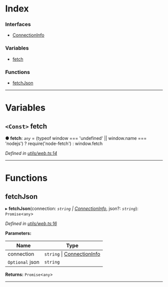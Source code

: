 

# Index

### Interfaces

* [ConnectionInfo](../interfaces/_utils_web_.connectioninfo.md)

### Variables

* [fetch](_utils_web_.md#fetch)

### Functions

* [fetchJson](_utils_web_.md#fetchjson)

---

# Variables

<a id="fetch"></a>

## `<Const>` fetch

**● fetch**: *`any`* =  (typeof window === 'undefined' || window.name === 'nodejs') ? require('node-fetch') : window.fetch

*Defined in [utils/web.ts:14](https://github.com/nearprotocol/nearlib/blob/b6e94a8/src.ts/utils/web.ts#L14)*

___

# Functions

<a id="fetchjson"></a>

##  fetchJson

▸ **fetchJson**(connection: *`string` \| [ConnectionInfo](../interfaces/_utils_web_.connectioninfo.md)*, json?: *`string`*): `Promise`<`any`>

*Defined in [utils/web.ts:16](https://github.com/nearprotocol/nearlib/blob/b6e94a8/src.ts/utils/web.ts#L16)*

**Parameters:**

| Name | Type |
| ------ | ------ |
| connection | `string` \| [ConnectionInfo](../interfaces/_utils_web_.connectioninfo.md) |
| `Optional` json | `string` |

**Returns:** `Promise`<`any`>

___

